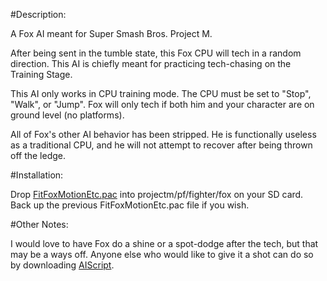 #Description:

A Fox AI meant for Super Smash Bros. Project M.

After being sent in the tumble state, this Fox CPU will tech in a random direction. This AI is chiefly meant for practicing tech-chasing on the Training Stage.

This AI only works in CPU training mode. The CPU must be set to "Stop", "Walk", or "Jump". Fox will only tech if both him and your character are on ground level (no platforms).

All of Fox's other AI behavior has been stripped. He is functionally useless as a traditional CPU, and he will not attempt to recover after being thrown off the ledge.


#Installation:

Drop [FitFoxMotionEtc.pac](https://github.com/kjohnson0451/Project-M-AI/raw/master/FoxRandomTeching/FitFoxMotionEtc.pac) into projectm/pf/fighter/fox on your SD card. Back up the previous FitFoxMotionEtc.pac file if you wish.


#Other Notes:

I would love to have Fox do a shine or a spot-dodge after the tech, but that may be a ways off. Anyone else who would like to give it a shot can do so by downloading [AIScript](http://forums.kc-mm.com/index.php?topic=62818.0).
